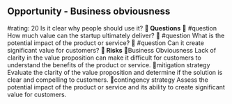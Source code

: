 

## Opportunity - Business obviousness
#rating: 20
Is it clear why people should use it?
**💭 Questions**
💭 #question How much value can the startup ultimately deliver?
 💭 #question What is the potential impact of the product or service?
 💭 #question Can it create significant value for customers?
**🚨 Risks**
🚨Business Obviousness
Lack of clarity in the value proposition can make it difficult for customers to understand the benefits of the product or service.
🚨mitigation strategy
Evaluate the clarity of the value proposition and determine if the solution is clear and compelling to customers.
🚨contingency strategy
Assess the potential impact of the product or service and its ability to create significant value for customers.




